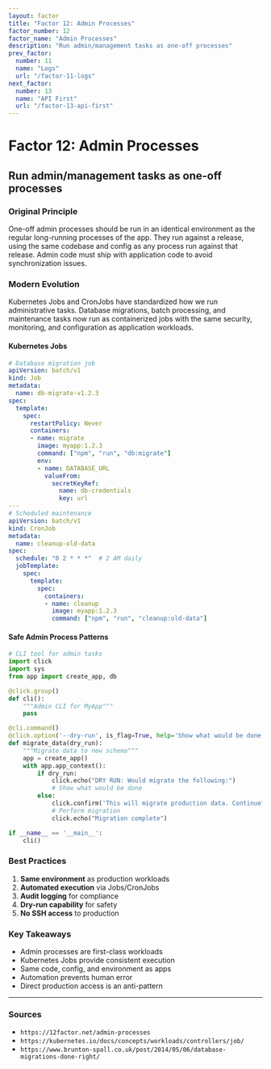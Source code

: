 ```yaml
---
layout: factor
title: "Factor 12: Admin Processes"
factor_number: 12
factor_name: "Admin Processes"
description: "Run admin/management tasks as one-off processes"
prev_factor:
  number: 11
  name: "Logs"
  url: "/factor-11-logs"
next_factor:
  number: 13
  name: "API First"
  url: "/factor-13-api-first"
---
```


# Factor 12: Admin Processes

## Run admin/management tasks as one-off processes

### Original Principle

One-off admin processes should be run in an identical environment as the regular long-running processes of the app. They run against a release, using the same codebase and config as any process run against that release. Admin code must ship with application code to avoid synchronization issues.

### Modern Evolution

Kubernetes Jobs and CronJobs have standardized how we run administrative tasks. Database migrations, batch processing, and maintenance tasks now run as containerized jobs with the same security, monitoring, and configuration as application workloads.

#### Kubernetes Jobs

```yaml
# Database migration job
apiVersion: batch/v1
kind: Job
metadata:
  name: db-migrate-v1.2.3
spec:
  template:
    spec:
      restartPolicy: Never
      containers:
      - name: migrate
        image: myapp:1.2.3
        command: ["npm", "run", "db:migrate"]
        env:
        - name: DATABASE_URL
          valueFrom:
            secretKeyRef:
              name: db-credentials
              key: url
---
# Scheduled maintenance
apiVersion: batch/v1
kind: CronJob
metadata:
  name: cleanup-old-data
spec:
  schedule: "0 2 * * *"  # 2 AM daily
  jobTemplate:
    spec:
      template:
        spec:
          containers:
          - name: cleanup
            image: myapp:1.2.3
            command: ["npm", "run", "cleanup:old-data"]
```

#### Safe Admin Process Patterns

```python
# CLI tool for admin tasks
import click
import sys
from app import create_app, db

@click.group()
def cli():
    """Admin CLI for MyApp"""
    pass

@cli.command()
@click.option('--dry-run', is_flag=True, help='Show what would be done')
def migrate_data(dry_run):
    """Migrate data to new schema"""
    app = create_app()
    with app.app_context():
        if dry_run:
            click.echo("DRY RUN: Would migrate the following:")
            # Show what would be done
        else:
            click.confirm('This will migrate production data. Continue?', abort=True)
            # Perform migration
            click.echo("Migration complete")

if __name__ == '__main__':
    cli()
```

### Best Practices

1. **Same environment** as production workloads
2. **Automated execution** via Jobs/CronJobs
3. **Audit logging** for compliance
4. **Dry-run capability** for safety
5. **No SSH access** to production

### Key Takeaways

- Admin processes are first-class workloads
- Kubernetes Jobs provide consistent execution
- Same code, config, and environment as apps
- Automation prevents human error
- Direct production access is an anti-pattern

---

### Sources

- `https://12factor.net/admin-processes`
- `https://kubernetes.io/docs/concepts/workloads/controllers/job/`
- `https://www.brunton-spall.co.uk/post/2014/05/06/database-migrations-done-right/`